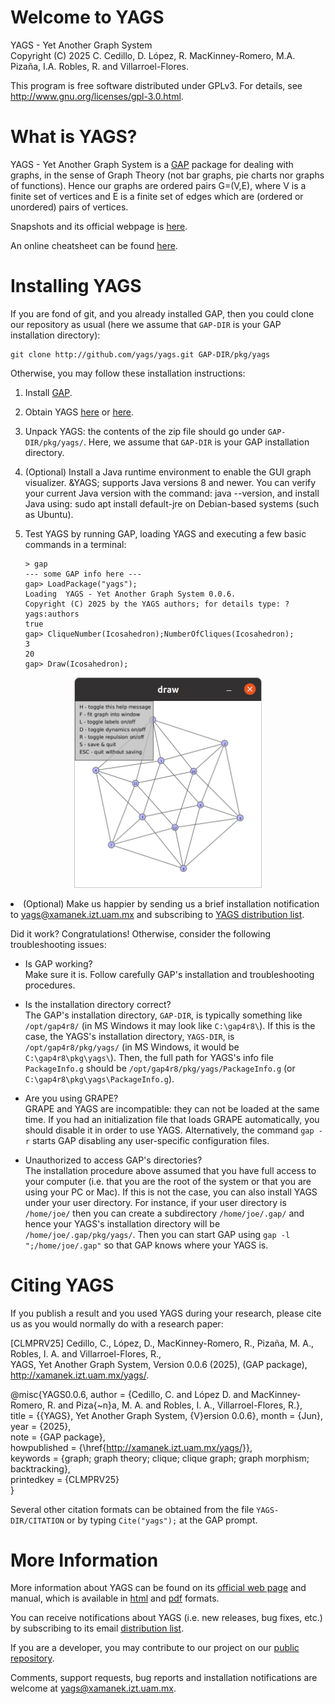 # Welcome to YAGS

YAGS - Yet Another Graph System  
Copyright (C) 2025 C. Cedillo, D. López, R. MacKinney-Romero, M.A. Pizaña, I.A. Robles, R. and Villarroel-Flores.

This program is free software distributed under GPLv3.  For details,
see http://www.gnu.org/licenses/gpl-3.0.html.

# What is YAGS?

YAGS - Yet Another Graph System is a [GAP](http://gap-system.org/)
package for dealing with graphs, in the sense of Graph Theory (not bar
graphs, pie charts nor graphs of functions).  Hence our graphs are
ordered pairs G=(V,E), where V is a finite set of vertices and E is a
finite set of edges which are (ordered or unordered) pairs of
vertices.

Snapshots and its official webpage is [here](http://xamanek.izt.uam.mx/yags/).

An online cheatsheet can be found [here](https://github.com/yags/cheatsheet/blob/master/cheatsheet-yags.org).

# Installing YAGS

If you are fond of git, and you already installed GAP, then you could
clone our repository as usual (here we assume that `GAP-DIR` is your GAP
installation directory):

    git clone http://github.com/yags/yags.git GAP-DIR/pkg/yags

Otherwise, you may follow these installation instructions:

  1. Install [GAP](http://www.gap-system.org/).

  2. Obtain YAGS [here](http://xamanek.izt.uam.mx/yags/yags.zip)
     or [here](https://github.com/yags/yags/archive/v0.0.6.zip).

  3. Unpack YAGS: the contents of the zip file should go under
     `GAP-DIR/pkg/yags/`. Here, we assume that `GAP-DIR` is your GAP
     installation directory.

  4. (Optional) Install a Java runtime 
    environment to enable the GUI graph visualizer.
    &YAGS; supports Java versions 8 and newer. You can 
    verify your current Java version with the command: java --version,
    and install Java using: sudo apt install default-jre on Debian-based systems (such as Ubuntu).
  
  5. Test YAGS by running GAP, loading YAGS and executing a few basic
     commands in a terminal:
     
         > gap  
         --- some GAP info here ---  
         gap> LoadPackage("yags");
         Loading  YAGS - Yet Another Graph System 0.0.6.
         Copyright (C) 2025 by the YAGS authors; for details type: ?yags:authors
         true  
         gap> CliqueNumber(Icosahedron);NumberOfCliques(Icosahedron);  
         3  
         20  
         gap> Draw(Icosahedron);

  <p align="center">
    <img src="doc/draw_example.png" alt="drawing" width="300/>
  </p>

  6. (Optional) Make us happier by sending us a brief installation
  notification to yags@xamanek.izt.uam.mx and subscribing to
  [YAGS distribution list](http://xamanek.izt.uam.mx/yagsnews/).

Did it work? Congratulations! Otherwise, consider the following
troubleshooting issues:

  * Is GAP working?    
    Make sure it is. Follow carefully GAP's installation and
    troubleshooting procedures.
  
  * Is the installation directory correct?  
    The GAP's installation directory, `GAP-DIR`, is typically something
    like `/opt/gap4r8/` (in MS Windows it may look like `C:\gap4r8\`).  If
    this is the case, the YAGS's installation directory, `YAGS-DIR`, is
    `/opt/gap4r8/pkg/yags/` (in MS Windows, it would be
    `C:\gap4r8\pkg\yags\`).  Then, the full path for YAGS's info file
    `PackageInfo.g` should be `/opt/gap4r8/pkg/yags/PackageInfo.g` (or
    `C:\gap4r8\pkg\yags\PackageInfo.g`).

  * Are you using GRAPE?  
    GRAPE and YAGS are incompatible: they can not be loaded at the
    same time. If you had an initialization file that loads GRAPE
    automatically, you should disable it in order to use
    YAGS. Alternatively, the command `gap -r` starts GAP disabling any
    user-specific configuration files.

  * Unauthorized to access GAP's directories?  
    The installation procedure above assumed that you have full access
    to your computer (i.e. that you are the root of the system or that
    you are using your PC or Mac). If this is not the case, you can also
    install YAGS under your user directory. For instance, if your user
    directory is `/home/joe/` then you can create a subdirectory
    `/home/joe/.gap/` and hence your YAGS's installation directory
    will be `/home/joe/.gap/pkg/yags/`. Then you can start GAP using
    `gap -l ";/home/joe/.gap"` so that GAP knows where your YAGS is.

# Citing YAGS

If you publish a result and you used YAGS during your research, please
cite us as you would normally do with a research paper:

[CLMPRV25]  Cedillo, C., López, D., MacKinney-Romero, R., Pizaña, M. A., Robles, I. A. and Villarroel-Flores, R.,   
YAGS, Yet Another Graph System, Version 0.0.6 (2025), (GAP package),
http://xamanek.izt.uam.mx/yags/.   

@misc{YAGS0.0.6,
  author = {Cedillo, C. and López D. and MacKinney-Romero, R. and Piza{\~n}a, M. A. and Robles, I. A., Villarroel-Flores, R.},   
  title  = {{YAGS}, Yet Another Graph System, {V}ersion 0.0.6},
  month  = {Jun},  
  year   = {2025},  
  note   = {GAP package},  
  howpublished = {\href{http://xamanek.izt.uam.mx/yags/}},  
  keywords = {graph; graph theory; clique; clique graph; graph morphism; backtracking},  
  printedkey =  {CLMPRV25}  
}

Several other citation formats can be obtained from the file
`YAGS-DIR/CITATION` or by typing `Cite("yags");` at the GAP prompt.

# More Information

More information about YAGS can be found on its [official web
page](http://xamanek.izt.uam.mx/yags/) and manual, which is available
in [html](http://xamanek.izt.uam.mx/yags/doc/) and
[pdf](http://xamanek.izt.uam.mx/yags/yags-manual.pdf) formats.

You can receive notifications about YAGS (i.e. new releases, bug
fixes, etc.) by subscribing to its email [distribution
list](http://xamanek.izt.uam.mx/yagsnews/).

If you are a developer, you may contribute to our project on our
[public repository](https://github.com/yags/yags/).

Comments, support requests, bug reports and installation notifications
are welcome at yags@xamanek.izt.uam.mx.
